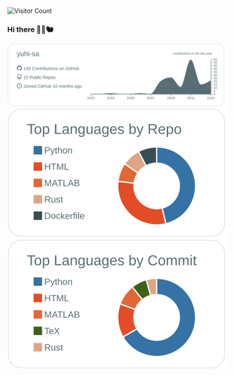 ![Visitor Count](https://komarev.com/ghpvc/?username=yuhi-sa&color=lightgrey)
### Hi there 👋🐧🐿

[![](https://raw.githubusercontent.com/yuhi-sa/yuhi-sa/main/profile-summary-card-output/default/0-profile-details.svg)](https://github.com/vn7n24fzkq/github-profile-summary-cards)  
[![](https://raw.githubusercontent.com/yuhi-sa/yuhi-sa/main/profile-summary-card-output/default/1-repos-per-language.svg)](https://github.com/vn7n24fzkq/github-profile-summary-cards)
[![](https://raw.githubusercontent.com/yuhi-sa/yuhi-sa/main/profile-summary-card-output/default/2-most-commit-language.svg)](https://github.com/vn7n24fzkq/github-profile-summary-cards)

